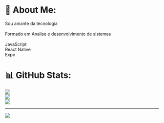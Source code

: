 # 💫 About Me:
Sou amante da tecnologia<br><br>Formado em Analise e desenvolvimento de sistemas <br><br>JavaScript<br>React Native<br>Expo



# 📊 GitHub Stats:
![](https://github-readme-stats.vercel.app/api?username=AdautoMarques&theme=react&hide_border=false&include_all_commits=false&count_private=false)<br/>
![](https://github-readme-streak-stats.herokuapp.com/?user=AdautoMarques&theme=react&hide_border=false)<br/>
![](https://github-readme-stats.vercel.app/api/top-langs/?username=AdautoMarques&theme=react&hide_border=false&include_all_commits=false&count_private=false&layout=compact)

---
[![](https://visitcount.itsvg.in/api?id=AdautoMarques&icon=0&color=0)](https://visitcount.itsvg.in)

<!-- Proudly created with GPRM ( https://gprm.itsvg.in ) -->
